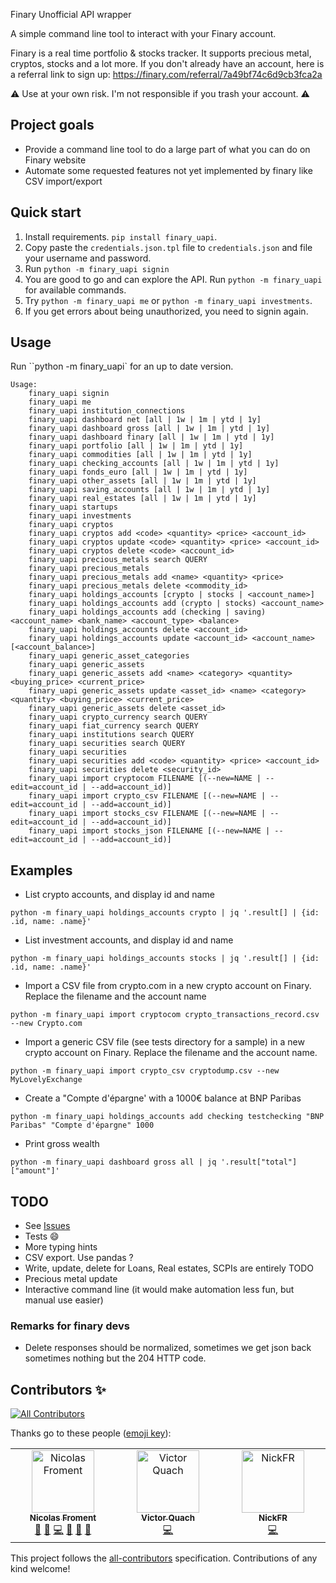 Finary Unofficial API wrapper

A simple command line tool to interact with your Finary account.

Finary is a real time portfolio & stocks tracker. It supports precious metal, cryptos, stocks and a lot more.
If you don't already have an account, here is a referral link to sign up: https://finary.com/referral/7a49bf74c6d9cb3fca2a

:warning: Use at your own risk. I'm not responsible if you trash your account. :warning:

## Project goals

* Provide a command line tool to do a large part of what you can do on Finary website
* Automate some requested features not yet implemented by finary like CSV import/export

## Quick start 

1. Install requirements. `pip install finary_uapi`.
2. Copy paste the `credentials.json.tpl` file to `credentials.json` and file your username and password.
3. Run `python -m finary_uapi signin`
4. You are good to go and can explore the API. Run `python -m finary_uapi` for available commands.
5. Try `python -m finary_uapi me` or `python -m finary_uapi investments`. 
6. If you get errors about being unauthorized, you need to signin again.

## Usage

Run ``python -m finary_uapi` for an up to date version.

```
Usage:
    finary_uapi signin
    finary_uapi me
    finary_uapi institution_connections
    finary_uapi dashboard net [all | 1w | 1m | ytd | 1y]
    finary_uapi dashboard gross [all | 1w | 1m | ytd | 1y]
    finary_uapi dashboard finary [all | 1w | 1m | ytd | 1y]
    finary_uapi portfolio [all | 1w | 1m | ytd | 1y]
    finary_uapi commodities [all | 1w | 1m | ytd | 1y]
    finary_uapi checking_accounts [all | 1w | 1m | ytd | 1y]
    finary_uapi fonds_euro [all | 1w | 1m | ytd | 1y]
    finary_uapi other_assets [all | 1w | 1m | ytd | 1y]
    finary_uapi saving_accounts [all | 1w | 1m | ytd | 1y]
    finary_uapi real_estates [all | 1w | 1m | ytd | 1y]
    finary_uapi startups
    finary_uapi investments
    finary_uapi cryptos
    finary_uapi cryptos add <code> <quantity> <price> <account_id>
    finary_uapi cryptos update <code> <quantity> <price> <account_id>
    finary_uapi cryptos delete <code> <account_id>
    finary_uapi precious_metals search QUERY
    finary_uapi precious_metals
    finary_uapi precious_metals add <name> <quantity> <price>
    finary_uapi precious_metals delete <commodity_id>
    finary_uapi holdings_accounts [crypto | stocks | <account_name>]
    finary_uapi holdings_accounts add (crypto | stocks) <account_name>
    finary_uapi holdings_accounts add (checking | saving) <account_name> <bank_name> <account_type> <balance>
    finary_uapi holdings_accounts delete <account_id>
    finary_uapi holdings_accounts update <account_id> <account_name> [<account_balance>]
    finary_uapi generic_asset_categories
    finary_uapi generic_assets
    finary_uapi generic_assets add <name> <category> <quantity> <buying_price> <current_price>
    finary_uapi generic_assets update <asset_id> <name> <category> <quantity> <buying_price> <current_price>
    finary_uapi generic_assets delete <asset_id>
    finary_uapi crypto_currency search QUERY
    finary_uapi fiat_currency search QUERY
    finary_uapi institutions search QUERY
    finary_uapi securities search QUERY
    finary_uapi securities
    finary_uapi securities add <code> <quantity> <price> <account_id>
    finary_uapi securities delete <security_id>
    finary_uapi import cryptocom FILENAME [(--new=NAME | --edit=account_id | --add=account_id)]
    finary_uapi import crypto_csv FILENAME [(--new=NAME | --edit=account_id | --add=account_id)]
    finary_uapi import stocks_csv FILENAME [(--new=NAME | --edit=account_id | --add=account_id)]
    finary_uapi import stocks_json FILENAME [(--new=NAME | --edit=account_id | --add=account_id)]
```

## Examples

* List crypto accounts, and display id and name
```
python -m finary_uapi holdings_accounts crypto | jq '.result[] | {id: .id, name: .name}'
```

* List investment accounts, and display id and name
```
python -m finary_uapi holdings_accounts stocks | jq '.result[] | {id: .id, name: .name}'
```

* Import a CSV file from crypto.com in a new crypto account on Finary. Replace the filename and the account name
```
python -m finary_uapi import cryptocom crypto_transactions_record.csv --new Crypto.com
```

* Import a generic CSV file (see tests directory for a sample) in a new crypto account on Finary. 
Replace the filename and the account name.
```
python -m finary_uapi import crypto_csv cryptodump.csv --new MyLovelyExchange
```

* Create a "Compte d'épargne' with a 1000€ balance at BNP Paribas
```
python -m finary_uapi holdings_accounts add checking testchecking "BNP Paribas" "Compte d'épargne" 1000
```

* Print gross wealth
```
python -m finary_uapi dashboard gross all | jq '.result["total"]["amount"]'
```


## TODO
* See [Issues](https://github.com/lasconic/finary/issues)
* Tests :smile:
* More typing hints
* CSV export. Use pandas ?
* Write, update, delete for Loans, Real estates, SCPIs are entirely TODO
* Precious metal update
* Interactive command line (it would make automation less fun, but manual use easier)

### Remarks for finary devs
* Delete responses should be normalized, sometimes we get json back sometimes nothing but the 204 HTTP code.



## Contributors ✨

<!-- ALL-CONTRIBUTORS-BADGE:START - Do not remove or modify this section -->
[![All Contributors](https://img.shields.io/badge/all_contributors-3-orange.svg?style=flat-square)](#contributors-)
<!-- ALL-CONTRIBUTORS-BADGE:END -->

Thanks go to these people ([emoji key](https://allcontributors.org/docs/en/emoji-key)):

<!-- ALL-CONTRIBUTORS-LIST:START - Do not remove or modify this section -->
<!-- prettier-ignore-start -->
<!-- markdownlint-disable -->
<table>
  <tbody>
    <tr>
      <td align="center" valign="top" width="16.66%"><a href="http://lasconic.com"><img src="https://avatars.githubusercontent.com/u/234271?v=4?s=100" width="100px;" alt="Nicolas Froment"/><br /><sub><b>Nicolas Froment</b></sub></a><br /><a href="#projectManagement-lasconic" title="Project Management">📆</a> <a href="#promotion-lasconic" title="Promotion">📣</a> <a href="https://github.com/lasconic/finary_uapi/commits?author=lasconic" title="Code">💻</a> <a href="https://github.com/lasconic/finary_uapi/issues?q=author%3Alasconic" title="Bug reports">🐛</a> <a href="#ideas-lasconic" title="Ideas, Planning, & Feedback">🤔</a> <a href="https://github.com/lasconic/finary_uapi/commits?author=lasconic" title="Documentation">📖</a></td>
      <td align="center" valign="top" width="16.66%"><a href="http://varal7.fr"><img src="https://avatars.githubusercontent.com/u/8019486?v=4?s=100" width="100px;" alt="Victor Quach"/><br /><sub><b>Victor Quach</b></sub></a><br /><a href="https://github.com/lasconic/finary_uapi/commits?author=Varal7" title="Code">💻</a></td>
      <td align="center" valign="top" width="16.66%"><a href="https://github.com/nmathey"><img src="https://avatars.githubusercontent.com/u/20896232?v=4?s=100" width="100px;" alt="NickFR"/><br /><sub><b>NickFR</b></sub></a><br /><a href="https://github.com/lasconic/finary_uapi/commits?author=nmathey" title="Code">💻</a></td>
    </tr>
  </tbody>
</table>

<!-- markdownlint-restore -->
<!-- prettier-ignore-end -->

<!-- ALL-CONTRIBUTORS-LIST:END -->


This project follows the [all-contributors](https://github.com/all-contributors/all-contributors) specification. Contributions of any kind welcome!